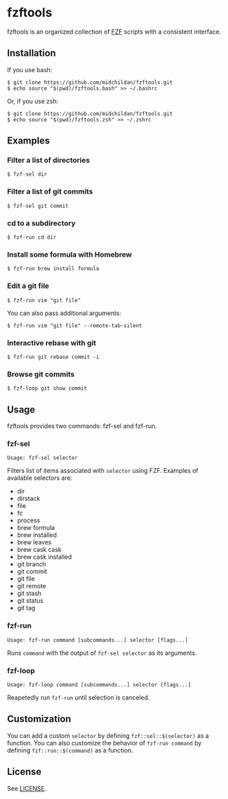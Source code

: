 # fzftools

fzftools is an organized collection of [FZF](https://github.com/junegunn/fzf)
scripts with a consistent interface.

## Installation

If you use bash:

```console
$ git clone https://github.com/midchildan/fzftools.git
$ echo source "$(pwd)/fzftools.bash" >> ~/.bashrc
```
Or, if you use zsh:

```console
$ git clone https://github.com/midchildan/fzftools.git
$ echo source "$(pwd)/fzftools.zsh" >> ~/.zshrc
```

## Examples

### Filter a list of directories

```console
$ fzf-sel dir
```

### Filter a list of git commits

```console
$ fzf-sel git commit
```

### cd to a subdirectory

```console
$ fzf-run cd dir
```

### Install some formula with Homebrew

```console
$ fzf-run brew install formula
```

### Edit a git file

```console
$ fzf-run vim "git file"
```

You can also pass additional arguments:

```console
$ fzf-run vim "git file" --remote-tab-silent
```

### Interactive rebase with git

```console
$ fzf-run git rebase commit -i
```

### Browse git commits

```console
$ fzf-loop git show commit
```

## Usage

fzftools provides two commands: fzf-sel and fzf-run.

### fzf-sel

```
Usage: fzf-sel selector
```

Filters list of items associated with `selector` using FZF. Examples of
available selectors are:

- dir
- dirstack
- file
- fc
- process
- brew formula
- brew installed
- brew leaves
- brew cask cask
- brew cask installed
- git branch
- git commit
- git file
- git remote
- git stash
- git status
- git tag

### fzf-run

```
Usage: fzf-run command [subcommands...] selector [flags...]
```

Runs `command` with the output of `fzf-sel selector` as its arguments.

### fzf-loop

```
Usage: fzf-loop command [subcommands...] selector [flags...]
```

Reapetedly run `fzf-run` until selection is canceled.

## Customization

You can add a custom `selector` by defining `fzf::sel::$(selector)` as a
function. You can also customize the behavior of `fzf-run command` by defining 
`fzf::run::$(command)` as a function.

## License

See [LICENSE](LICENSE).
